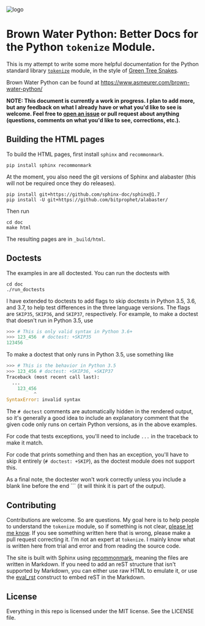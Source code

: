 ![logo](docs/_static/water-python.jpg)

Brown Water Python: Better Docs for the Python `tokenize` Module.
=================================================================

This is my attempt to write some more helpful documentation for the Python
standard library [`tokenize`](https://docs.python.org/3/library/tokenize.html)
module, in the style of [Green Tree
Snakes](https://greentreesnakes.readthedocs.io/).

Brown Water Python can be found at
https://www.asmeurer.com/brown-water-python/

**NOTE: This document is currently a work in progress. I plan to add more, but
any feedback on what I already have or what you'd like to see is welcome. Feel
free to [open an issue](https://github.com/asmeurer/brown-water-python/issues)
or pull request about anything (questions, comments on what you'd like to see,
corrections, etc.).**

## Building the HTML pages

To build the HTML pages, first install `sphinx` and `recommonmark`.

    pip install sphinx recommonmark

At the moment, you also need the git versions of Sphinx and alabaster (this
will not be required once they do releases).

    pip install git+https://github.com/sphinx-doc/sphinx@1.7
    pip install -U git+https://github.com/bitprophet/alabaster/

Then run

    cd doc
    make html

The resulting pages are in `_build/html`.

## Doctests

The examples in are all doctested. You can run the doctests with

    cd doc
    ./run_doctests

I have extended to doctests to add flags to skip doctests in Python 3.5, 3.6,
and 3.7, to help test differences in the three language versions. The flags
are `SKIP35`, `SKIP36`, and `SKIP37`, respectively. For example, to make a
doctest that doesn't run in Python 3.5, use

```py
>>> # This is only valid syntax in Python 3.6+
>>> 123_456  # doctest: +SKIP35
123456

```

To make a doctest that only runs in Python 3.5, use something like


```py
>>> # This is the behavior in Python 3.5
>>> 123_456 # doctest: +SKIP36, +SKIP37
Traceback (most recent call last):
  ...
    123_456
          ^
SyntaxError: invalid syntax

```

The `# doctest` comments are automatically hidden in the rendered output, so
it's generally a good idea to include an explanatory comment that the given
code only runs on certain Python versions, as in the above examples.

For code that tests exceptions, you'll need to include `...` in the traceback
to make it match.

For code that prints something and then has an exception, you'll have to skip
it entirely (`# doctest: +SKIP`), as the doctest module does not support this.

As a final note, the doctester won't work correctly unless you include a blank
line before the end \`\`\` (it will think it is part of the output).

## Contributing

Contributions are welcome. So are questions. My goal here is to help people to
understand the `tokenize` module, so if something is not clear, [please let me
know](https://github.com/asmeurer/brown-water-python/issues). If you see
something written here that is wrong, please make a pull request correcting
it. I'm not an expert at `tokenize`. I mainly know what is written here from
trial and error and from reading the source code.

The site is built with Sphinx using
[recommonmark](https://recommonmark.readthedocs.io/), meaning the files are
written in Markdown. If you need to add an reST structure that isn't supported
by Markdown, you can either use raw HTML to emulate it, or use the
[eval_rst](https://recommonmark.readthedocs.io/en/latest/auto_structify.html#embed-restructuredtext)
construct to embed reST in the Markdown.

## License

Everything in this repo is licensed under the MIT license. See the LICENSE
file.
